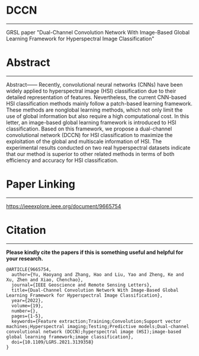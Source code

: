 # DCCN
---------------------
GRSL paper "Dual-Channel Convolution Network With Image-Based Global Learning Framework for Hyperspectral Image Classification"
# Abstract
---------------------
Abstract—— Recently, convolutional neural networks (CNNs) have been widely applied to hyperspectral image (HSI) classification due to their detailed representation of features. Nevertheless, the current CNN-based HSI classification methods mainly follow a patch-based learning framework. These methods are nonglobal learning methods, which not only limit the use of global information but also require a high computational cost. In this letter, an image-based global learning framework is introduced to HSI classification. Based on this framework, we propose a dual-channel convolutional network (DCCN) for HSI classification to maximize the exploitation of the global and multiscale information of HSI. The experimental results conducted on two real hyperspectral datasets indicate that our method is superior to other related methods in terms of both efficiency and accuracy for HSI classification.
# Paper Linking
---------------------
https://ieeexplore.ieee.org/document/9665754
# Citation
---------------------
**Please kindly cite the papers if this is something useful and helpful for your research.**

    @ARTICLE{9665754,
      author={Yu, Haoyang and Zhang, Hao and Liu, Yao and Zheng, Ke and Xu, Zhen and Xiao, Chenchao},
      journal={IEEE Geoscience and Remote Sensing Letters}, 
      title={Dual-Channel Convolution Network With Image-Based Global Learning Framework for Hyperspectral Image Classification}, 
      year={2022},
      volume={19},
      number={},
      pages={1-5},
      keywords={Feature extraction;Training;Convolution;Support vector machines;Hyperspectral imaging;Testing;Predictive models;Dual-channel convolutional network (DCCN);hyperspectral image (HSI);image-based global learning framework;image classification},
      doi={10.1109/LGRS.2021.3139358}
    }
